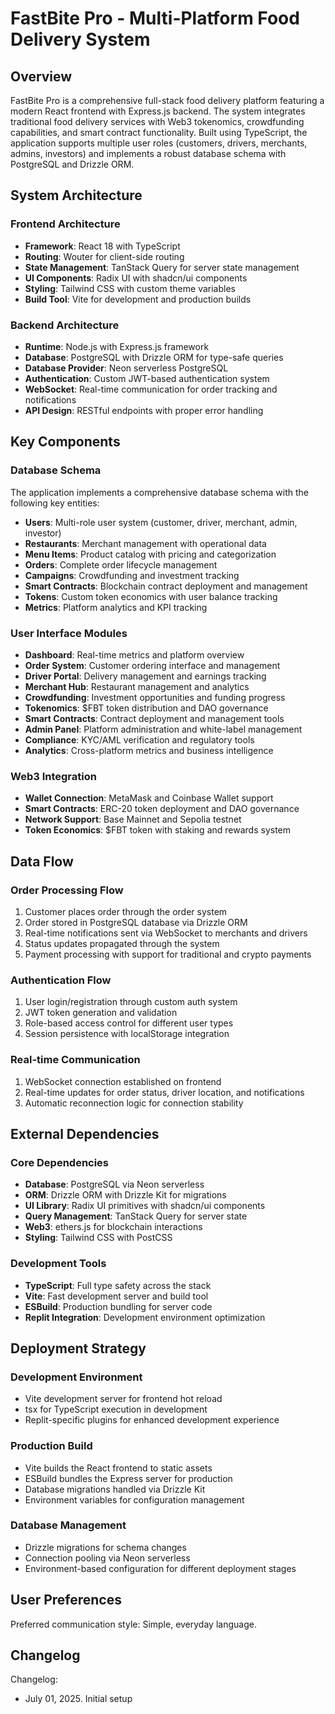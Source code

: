 # FastBite Pro - Multi-Platform Food Delivery System

## Overview

FastBite Pro is a comprehensive full-stack food delivery platform featuring a modern React frontend with Express.js backend. The system integrates traditional food delivery services with Web3 tokenomics, crowdfunding capabilities, and smart contract functionality. Built using TypeScript, the application supports multiple user roles (customers, drivers, merchants, admins, investors) and implements a robust database schema with PostgreSQL and Drizzle ORM.

## System Architecture

### Frontend Architecture
- **Framework**: React 18 with TypeScript
- **Routing**: Wouter for client-side routing
- **State Management**: TanStack Query for server state management
- **UI Components**: Radix UI with shadcn/ui components
- **Styling**: Tailwind CSS with custom theme variables
- **Build Tool**: Vite for development and production builds

### Backend Architecture
- **Runtime**: Node.js with Express.js framework
- **Database**: PostgreSQL with Drizzle ORM for type-safe queries
- **Database Provider**: Neon serverless PostgreSQL
- **Authentication**: Custom JWT-based authentication system
- **WebSocket**: Real-time communication for order tracking and notifications
- **API Design**: RESTful endpoints with proper error handling

## Key Components

### Database Schema
The application implements a comprehensive database schema with the following key entities:
- **Users**: Multi-role user system (customer, driver, merchant, admin, investor)
- **Restaurants**: Merchant management with operational data
- **Menu Items**: Product catalog with pricing and categorization
- **Orders**: Complete order lifecycle management
- **Campaigns**: Crowdfunding and investment tracking
- **Smart Contracts**: Blockchain contract deployment and management
- **Tokens**: Custom token economics with user balance tracking
- **Metrics**: Platform analytics and KPI tracking

### User Interface Modules
- **Dashboard**: Real-time metrics and platform overview
- **Order System**: Customer ordering interface and management
- **Driver Portal**: Delivery management and earnings tracking
- **Merchant Hub**: Restaurant management and analytics
- **Crowdfunding**: Investment opportunities and funding progress
- **Tokenomics**: $FBT token distribution and DAO governance
- **Smart Contracts**: Contract deployment and management tools
- **Admin Panel**: Platform administration and white-label management
- **Compliance**: KYC/AML verification and regulatory tools
- **Analytics**: Cross-platform metrics and business intelligence

### Web3 Integration
- **Wallet Connection**: MetaMask and Coinbase Wallet support
- **Smart Contracts**: ERC-20 token deployment and DAO governance
- **Network Support**: Base Mainnet and Sepolia testnet
- **Token Economics**: $FBT token with staking and rewards system

## Data Flow

### Order Processing Flow
1. Customer places order through the order system
2. Order stored in PostgreSQL database via Drizzle ORM
3. Real-time notifications sent via WebSocket to merchants and drivers
4. Status updates propagated through the system
5. Payment processing with support for traditional and crypto payments

### Authentication Flow
1. User login/registration through custom auth system
2. JWT token generation and validation
3. Role-based access control for different user types
4. Session persistence with localStorage integration

### Real-time Communication
1. WebSocket connection established on frontend
2. Real-time updates for order status, driver location, and notifications
3. Automatic reconnection logic for connection stability

## External Dependencies

### Core Dependencies
- **Database**: PostgreSQL via Neon serverless
- **ORM**: Drizzle ORM with Drizzle Kit for migrations
- **UI Library**: Radix UI primitives with shadcn/ui components
- **Query Management**: TanStack Query for server state
- **Web3**: ethers.js for blockchain interactions
- **Styling**: Tailwind CSS with PostCSS

### Development Tools
- **TypeScript**: Full type safety across the stack
- **Vite**: Fast development server and build tool
- **ESBuild**: Production bundling for server code
- **Replit Integration**: Development environment optimization

## Deployment Strategy

### Development Environment
- Vite development server for frontend hot reload
- tsx for TypeScript execution in development
- Replit-specific plugins for enhanced development experience

### Production Build
- Vite builds the React frontend to static assets
- ESBuild bundles the Express server for production
- Database migrations handled via Drizzle Kit
- Environment variables for configuration management

### Database Management
- Drizzle migrations for schema changes
- Connection pooling via Neon serverless
- Environment-based configuration for different deployment stages

## User Preferences

Preferred communication style: Simple, everyday language.

## Changelog

Changelog:
- July 01, 2025. Initial setup